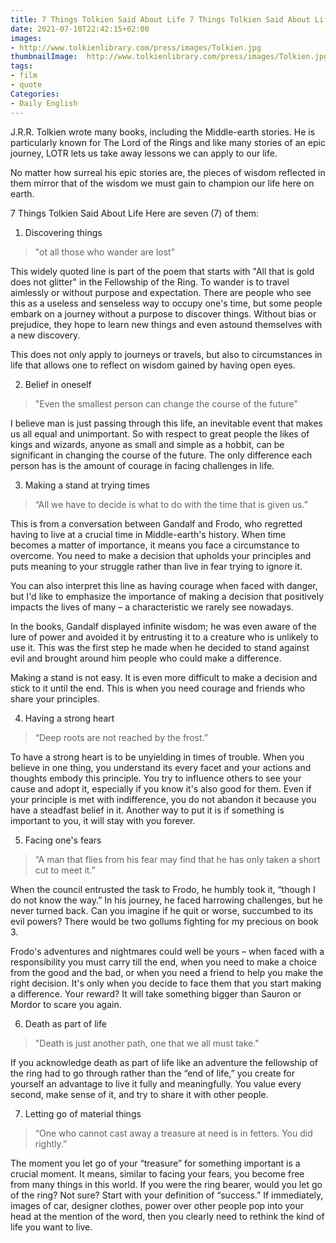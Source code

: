```yaml
---
title: 7 Things Tolkien Said About Life 7 Things Tolkien Said About Life — 7 Comments
date: 2021-07-10T22:42:15+02:00
images:
- http://www.tolkienlibrary.com/press/images/Tolkien.jpg
thumbnailImage:  http://www.tolkienlibrary.com/press/images/Tolkien.jpg
tags:
- film
- quote
Categories:
- Daily English
---
```


J.R.R. Tolkien wrote many books, including the Middle-earth stories. He is particularly known for The Lord of the Rings and like many stories of an epic journey, LOTR lets us take away lessons we can apply to our life.

No matter how surreal his epic stories are, the pieces of wisdom reflected in them mirror that of the wisdom we must gain to champion our life here on earth.

7 Things Tolkien Said About Life
Here are seven (7) of them:

1. Discovering things

> "ot all those who wander are lost"

This widely quoted line is part of the poem that starts with "All that is gold does not glitter" in the Fellowship of the Ring. To wander is to travel aimlessly or without purpose and expectation. There are people who see this as a useless and senseless way to occupy one's time, but some people embark on a journey without a purpose to discover things. Without bias or prejudice, they hope to learn new things and even astound themselves with a new discovery.

This does not only apply to journeys or travels, but also to circumstances in life that allows one to reflect on wisdom gained by having open eyes.

2. Belief in oneself

> "Even the smallest person can change the course of the future"

I believe man is just passing through this life, an inevitable event that makes us all equal and unimportant. So with respect to great people the likes of kings and wizards, anyone as small and simple as a hobbit, can be significant in changing the course of the future. The only difference each person has is the amount of courage in facing challenges in life.

3. Making a stand at trying times

> “All we have to decide is what to do with the time that is given us.”

This is from a conversation between Gandalf and Frodo, who regretted having to live at a crucial time in Middle-earth's history. When time becomes a matter of importance, it means you face a circumstance to overcome. You need to make a decision that upholds your principles and puts meaning to your struggle rather than live in fear trying to ignore it.

You can also interpret this line as having courage when faced with danger, but I'd like to emphasize the importance of making a decision that positively impacts the lives of many – a characteristic we rarely see nowadays.

In the books, Gandalf displayed infinite wisdom; he was even aware of the lure of power and avoided it by entrusting it to a creature who is unlikely to use it. This was the first step he made when he decided to stand against evil and brought around him people who could make a difference.

Making a stand is not easy. It is even more difficult to make a decision and stick to it until the end. This is when you need courage and friends who share your principles.

4. Having a strong heart

> “Deep roots are not reached by the frost.”

To have a strong heart is to be unyielding in times of trouble. When you believe in one thing, you understand its every facet and your actions and thoughts embody this principle. You try to influence others to see your cause and adopt it, especially if you know it's also good for them. Even if your principle is met with indifference, you do not abandon it because you have a steadfast belief in it. Another way to put it is if something is important to you, it will stay with you forever.

5. Facing one's fears

> “A man that flies from his fear may find that he has only taken a short cut to meet it.”

When the council entrusted the task to Frodo, he humbly took it, “though I do not know the way.” In his journey, he faced harrowing challenges, but he never turned back. Can you imagine if he quit or worse, succumbed to its evil powers? There would be two gollums fighting for my precious on book 3.

Frodo's adventures and nightmares could well be yours – when faced with a responsibility you must carry till the end, when you need to make a choice from the good and the bad, or when you need a friend to help you make the right decision. It's only when you decide to face them that you start making a difference. Your reward? It will take something bigger than Sauron or Mordor to scare you again.

6. Death as part of life

> "Death is just another path, one that we all must take."

If you acknowledge death as part of life like an adventure the fellowship of the ring had to go through rather than the “end of life,” you create for yourself an advantage to live it fully and meaningfully. You value every second, make sense of it, and try to share it with other people.

7. Letting go of material things

> “One who cannot cast away a treasure at need is in fetters. You did rightly.”

The moment you let go of your “treasure” for something important is a crucial moment. It means, similar to facing your fears, you become free from many things in this world. If you were the ring bearer, would you let go of the ring? Not sure? Start with your definition of “success.” If immediately, images of car, designer clothes, power over other people pop into your head at the mention of the word, then you clearly need to rethink the kind of life you want to live.
